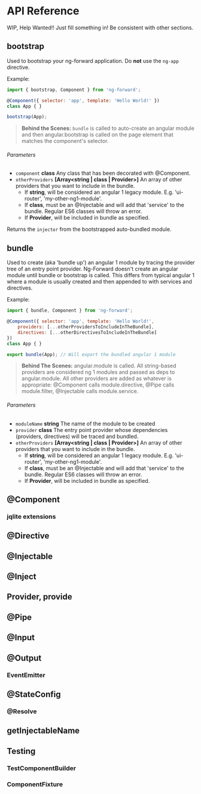 # API Reference

WIP, Help Wanted!! Just fill something in! Be consistent with other sections.

## bootstrap

Used to bootstrap your ng-forward application. Do **not** use the `ng-app` directive.

Example:

```js
import { bootstrap, Component } from 'ng-forward';

@Component({ selector: 'app', template: 'Hello World!' })
class App { }

bootstrap(App);
```

> **Behind the Scenes:** `bundle` is called to auto-create an angular module and then angular.bootstrap is called on the page element that matches the component's selector.

###### Parameters

- `component`  **class**  Any class that has been decorated with @Component.
- `otherProviders`  **[Array&lt;string | class | Provider&gt;]**  An array of other providers that you want to include in the bundle.
    - If **string**, will be considered an angular 1 legacy module. E.g. 'ui-router', 'my-other-ng1-module'.
    - If **class**, must be an @Injectable and will add that 'service' to the bundle. Regular ES6 classes will throw an error.
    - If **Provider**, will be included in bundle as specified.

Returns the `injector` from the bootstrapped auto-bundled module.

## bundle

Used to create (aka 'bundle up') an angular 1 module by tracing the provider tree of an entry point provider. Ng-Forward doesn't create an angular module until bundle or bootstrap is called. This differs from typical angular 1 where a module is usually created and then appended to with services and directives.

Example:

```js
import { bundle, Component } from 'ng-forward';

@Component({ selector: 'app', template: 'Hello World!', 
    providers: [...otherProvidersToIncludeInTheBundle],
    directives: [...otherDirectivesToIncludeInTheBundle]
})
class App { }

export bundle(App); // Will export the bundled angular 1 module
```

> **Behind The Scenes:** angular.module is called. All string-based providers are considered ng 1 modules and passed as deps to angular.module. All other providers are added as whatever is appropriate: @Component calls module.directive, @Pipe calls module.filter, @Injectable calls module.service.

###### Parameters

- `moduleName` **string** The name of the module to be created
- `provider` **class** The entry point provider whose dependencies (providers, directives) will be traced and bundled.
- `otherProviders`  **[Array&lt;string | class | Provider&gt;]**  An array of other providers that you want to include in the bundle.
    - If **string**, will be considered an angular 1 legacy module. E.g. 'ui-router', 'my-other-ng1-module'.
    - If **class**, must be an @Injectable and will add that 'service' to the bundle. Regular ES6 classes will throw an error.
    - If **Provider**, will be included in bundle as specified.

## @Component

### jqlite extensions

## @Directive

## @Injectable

## @Inject

## Provider, provide

## @Pipe

## @Input

## @Output

### EventEmitter

## @StateConfig

### @Resolve

## getInjectableName

## Testing

### TestComponentBuilder

### ComponentFixture